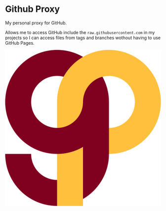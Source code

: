 # Github Proxy

My personal proxy for GitHub.

Allows me to access GitHub include the `raw.githubusercontent.com` in my projects so I can access files from tags and branches wothout having to use GitHub Pages.

![GitHub Proxy](logo.svg)